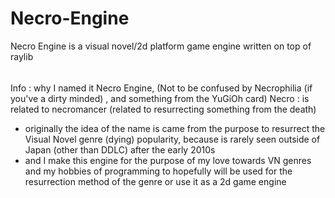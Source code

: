# Necro-Engine
Necro Engine is a visual novel/2d platform game engine written on top of raylib


######
Info : why I named it Necro Engine, 
(Not to be confused by Necrophilia (if you've a dirty minded) , and something from the YuGiOh card) 
Necro : is related to necromancer (related to resurrecting something from the death)
- originally the idea of the name is came from the purpose to resurrect the Visual Novel genre (dying) popularity, because is rarely seen outside of Japan (other than DDLC) after the early 2010s
- and I make this engine for the purpose of my love towards VN genres and my hobbies of programming to hopefully will be used for the resurrection method of the genre or use it as a 2d game engine 
